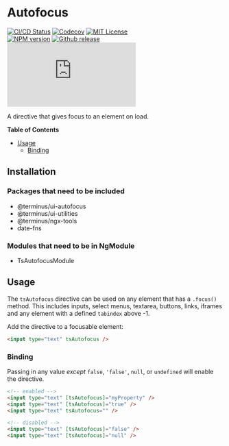 <h1>Autofocus</h1>

[![CI/CD Status][github-action-badge]][github-action-link] [![Codecov][codecov-badge]][codecov-project] [![MIT License][license-image]][license-url]  
[![NPM version][npm-version-image]][npm-package] [![Github release][gh-release-badge]][gh-releases] [![Library size][file-size-badge]][raw-distribution-js]

A directive that gives focus to an element on load.

<!-- START doctoc generated TOC please keep comment here to allow auto update -->
<!-- DON'T EDIT THIS SECTION, INSTEAD RE-RUN doctoc TO UPDATE -->
**Table of Contents**

- [Usage](#usage)
  - [Binding](#binding)

<!-- END doctoc generated TOC please keep comment here to allow auto update -->

## Installation

### Packages that need to be included

  * @terminus/ui-autofocus
  * @terminus/ui-utilities
  * @terminus/ngx-tools
  * date-fns

### Modules that need to be in NgModule

  * TsAutofocusModule

## Usage

The `tsAutofocus` directive can be used on any element that has a `.focus()` method. This includes
inputs, select menus, textarea, buttons, links, iframes and any element with a defined `tabindex`
above -1.

Add the directive to a focusable element:

```html
<input type="text" tsAutofocus />
```

### Binding

Passing in any value _except_ `false`, `'false'`, `null`, or `undefined` will enable the directive.

```html
<!-- enabled -->
<input type="text" [tsAutofocus]="myProperty" />
<input type="text" [tsAutofocus]="true" />
<input type="text" tsAutofocus="" />

<!-- disabled -->
<input type="text" [tsAutofocus]="false" />
<input type="text" [tsAutofocus]="null" />
```

<!-- Links -->
[license-url]:         https://github.com/GetTerminus/terminus-oss/blob/master/LICENSE
[license-image]:       http://img.shields.io/badge/license-MIT-blue.svg
[codecov-project]:     https://codecov.io/gh/GetTerminus/terminus-oss
[codecov-badge]:       https://codecov.io/gh/GetTerminus/terminus-oss/branch/master/graph/badge.svg
[npm-version-image]:   http://img.shields.io/npm/v/@terminus/ui-autofocus.svg
[npm-package]:         https://www.npmjs.com/package/@terminus/ui-autofocus
[gh-release-badge]:    https://img.shields.io/github/release/GetTerminus/terminus-oss.svg
[gh-releases]:         https://github.com/GetTerminus/terminus-ui/releases/
[github-action-badge]: https://github.com/GetTerminus/terminus-oss/workflows/Release%20CI/badge.svg
[github-action-link]:  https://github.com/GetTerminus/terminus-oss/actions?query=workflow%3A%22CI+Release%22
[file-size-badge]:     http://img.badgesize.io/https://unpkg.com/@terminus/ui-autofocus/bundles/terminus-ui-autofocus.umd.min.js?compression=gzip
[raw-distribution-js]: https://unpkg.com/@terminus/ui-autofocus/bundles/terminus-ui-autofocus.umd.js
